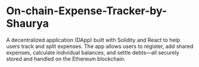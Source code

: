 # On-chain-Expense-Tracker-by-Shaurya
A decentralized application (DApp) built with Solidity and React to help users track and split expenses. The app allows users to register, add shared expenses, calculate individual balances, and settle debts—all securely stored and handled on the Ethereum blockchain.
